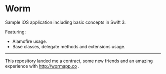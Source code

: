 # Worm
Sample iOS application including basic concepts in Swift 3.

Featuring:

- Alamofire usage.
- Base classes, delegate methods and extensions usage.

----
This repository landed me a contract, some new friends and an amazing experience with http://wormapp.co .
